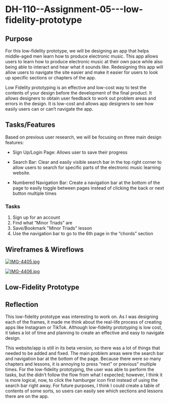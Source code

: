 # DH-110--Assignment-05---low-fidelity-prototype


## Purpose

 For this low-fidelity prototype, we will be designing an app that helps middle-aged men learn how to produce electronic music. This app allows users to learn how to produce electronic music at their own pace while also being able to interact and hear what it sounds like.  Redesigning this app will allow users to navigate the site easier and make it easier for users to look up specific sections or chapters of the app.


Low Fidelity prototyping is an effective and low-cost way to test the contents of your design before the development of the final product. It allows designers to obtain user feedback to work out problem areas and errors in the design. It is low-cost and allows app designers to see how easily users can or can’t navigate the app.




## Tasks/Features

Based on previous user research, we will be focusing on three main design features: 

- Sign Up/Login Page: Allows user to save their progress 

- Search Bar: Clear and easily visible search bar in the top right corner to allow users to search for specific parts of the electronic music learning website.

- Numbered Navigation Bar: Create a navigation bar at the bottom of the page to easily toggle between pages instead of clicking the back or next button multiple times

### Tasks 

1. Sign up for an account
2. Find what “Minor Triads” are
3. Save/Bookmark "Minor Triads" lesson
4. Use the navigation bar to go to the 6th page in the “chords” section




## Wireframes & Wireflows

[![IMG-4405.jpg](https://i.postimg.cc/7Zjk6yTy/IMG-4405.jpg)](https://postimg.cc/9DPS8Kpx)

[![IMG-4406.jpg](https://i.postimg.cc/66zxZZGc/IMG-4406.jpg)](https://postimg.cc/PNL7sPyv)




## Low-Fidelity Prototype


## Reflection


This low-fidelity prototype was interesting to work on. As I was designing each of the frames, it made me think about the real-life process of creating apps like Instagram or TikTok. Although low-fidelity prototyping is low cost, it takes a lot of time and planning to create an effective and easy to navigate design. 

This website/app is still in its beta version, so there was a lot of things that needed to be added and fixed. The main problem areas were the search bar and navigation bar at the bottom of the page. Because there were so many chapters and lessons, it is annoying to press “next” or previous” multiple times. For the low-fidelity prototyping, the user was able to perform the tasks, but the didn’t follow the flow from what I expected; however, I think it is more logical, now, to click the hamburger icon first instead of using the search bar right away. For future purposes, I think I could create a table of contents of some sorts, so users can easily see which sections and lessons there are on the app.
